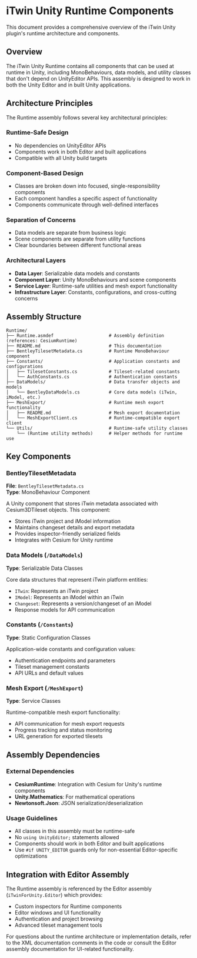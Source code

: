 # iTwin Unity Runtime Components

This document provides a comprehensive overview of the iTwin Unity plugin's runtime architecture and components.

## Overview

The iTwin Unity Runtime contains all components that can be used at runtime in Unity, including MonoBehaviours, data models, and utility classes that don't depend on UnityEditor APIs. This assembly is designed to work in both the Unity Editor and in built Unity applications.

## Architecture Principles

The Runtime assembly follows several key architectural principles:

### Runtime-Safe Design
- No dependencies on UnityEditor APIs
- Components work in both Editor and built applications  
- Compatible with all Unity build targets

### Component-Based Design
- Classes are broken down into focused, single-responsibility components
- Each component handles a specific aspect of functionality
- Components communicate through well-defined interfaces

### Separation of Concerns
- Data models are separate from business logic
- Scene components are separate from utility functions
- Clear boundaries between different functional areas

### Architectural Layers
- **Data Layer**: Serializable data models and constants
- **Component Layer**: Unity MonoBehaviours and scene components
- **Service Layer**: Runtime-safe utilities and mesh export functionality
- **Infrastructure Layer**: Constants, configurations, and cross-cutting concerns

## Assembly Structure

```
Runtime/
├── Runtime.asmdef                     # Assembly definition (references: CesiumRuntime)
├── README.md                          # This documentation
├── BentleyTilesetMetadata.cs          # Runtime MonoBehaviour component
├── Constants/                         # Application constants and configurations
│   ├── TilesetConstants.cs            # Tileset-related constants
│   └── AuthConstants.cs               # Authentication constants
├── DataModels/                        # Data transfer objects and models
│   └── BentleyDataModels.cs           # Core data models (iTwin, iModel, etc.)
├── MeshExport/                        # Runtime mesh export functionality
│   ├── README.md                      # Mesh export documentation
│   └── MeshExportClient.cs            # Runtime-compatible export client
└── Utils/                             # Runtime-safe utility classes
    └── (Runtime utility methods)      # Helper methods for runtime use
```

## Key Components

### BentleyTilesetMetadata
**File**: `BentleyTilesetMetadata.cs`  
**Type**: MonoBehaviour Component

A Unity component that stores iTwin metadata associated with Cesium3DTileset objects. This component:
- Stores iTwin project and iModel information
- Maintains changeset details and export metadata
- Provides inspector-friendly serialized fields
- Integrates with Cesium for Unity runtime

### Data Models (`/DataModels`)
**Type**: Serializable Data Classes

Core data structures that represent iTwin platform entities:
- `ITwin`: Represents an iTwin project
- `IModel`: Represents an iModel within an iTwin
- `Changeset`: Represents a version/changeset of an iModel
- Response models for API communication

### Constants (`/Constants`)
**Type**: Static Configuration Classes

Application-wide constants and configuration values:
- Authentication endpoints and parameters
- Tileset management constants
- API URLs and default values

### Mesh Export (`/MeshExport`)
**Type**: Service Classes

Runtime-compatible mesh export functionality:
- API communication for mesh export requests
- Progress tracking and status monitoring
- URL generation for exported tilesets

## Assembly Dependencies

### External Dependencies
- **CesiumRuntime**: Integration with Cesium for Unity's runtime components
- **Unity.Mathematics**: For mathematical operations
- **Newtonsoft.Json**: JSON serialization/deserialization

### Usage Guidelines
- All classes in this assembly must be runtime-safe
- No `using UnityEditor;` statements allowed
- Components should work in both Editor and built applications
- Use `#if UNITY_EDITOR` guards only for non-essential Editor-specific optimizations

## Integration with Editor Assembly

The Runtime assembly is referenced by the Editor assembly (`iTwinForUnity.Editor`) which provides:
- Custom inspectors for Runtime components
- Editor windows and UI functionality
- Authentication and project browsing
- Advanced tileset management tools

For questions about the runtime architecture or implementation details, refer to the XML documentation comments in the code or consult the Editor assembly documentation for UI-related functionality.
